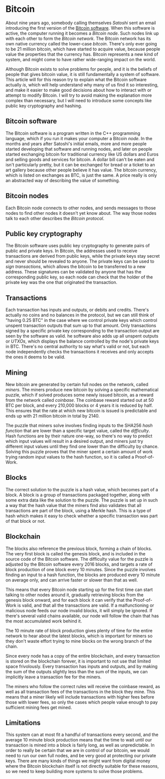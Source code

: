 # Bitcoin

About nine years ago, somebody calling themselves
*Satoshi* sent an email introducing
the first version of the
[Bitcoin software](http://www.metzdowd.com/pipermail/cryptography/2009-January/014994.html).
When this software is active, the computer running it
becomes a *Bitcoin node*. Such nodes link up with
each other to form the *Bitcoin network*. The Bitcoin
network has its own native currency called the
lower-case *bitcoin*. There's only ever going to be
21 million bitcoin, which have started to acquire value, because people
value the properties that the currency has. Bitcoin represents a new
kind of system, and might come to have rather wide-ranging impact on
the world.

Although Bitcoin exists to solve problems for people, and it is the
beliefs of people that gives bitcoin value, it is still fundamentally
a system of software. This article will for this reason try to explain
what the Bitcoin software actually *is*, which will help understand why
many of us find it so interesting, and make it easier to make good
decisions about how to interact with or attempt to modify Bitcoin.
I will try to avoid making the explanation more complex than necessary,
but I will need to introduce some concepts like public key cryptography
and hashing.

## Bitcoin software

The Bitcoin software is a program written in the C++ programming
language, which if you run it makes your computer a Bitcoin
*node*. In the months and years after Satoshi's initial emails,
more and more people started developing that software and running
nodes, and later on people started exchanging bitcoin for traditional
currency like US dollars and Euros and selling goods and services for
bitcoin. A dollar bill can't be eaten and isn't particularly pretty,
but it can be exchanged for bread or a ticket to an art gallery because
other people believe it has value. The bitcoin currency, which is
listed on exchanges as BTC, is just the same. A price really is only an
abstracted way of describing the value of something.

## Bitcoin nodes

Each Bitcoin node connects to other nodes, and sends messages to those
nodes to find other nodes it doesn't yet know about. The way those nodes
talk to each other describes the *Bitcoin protocol*.

## Public key cryptography

The Bitcoin software uses public key cryptography to generate pairs of
public and private keys. In Bitcoin, the addresses used to receive
transactions are derived from public keys, while the private keys stay
secret and never should be revealed to anyone. The private keys can be
used to *sign transactions*, which allows the bitcoin to be transferred
to a new address. These signatures can be validated by anyone that has
the corresponding public key, so each node can check that the holder
of the private key was the one that originated the transaction.

## Transactions

Each transaction has inputs and outputs, or debits and credits. There's
actually no coins and no balances in the protocol, but we can
still think of "having 0.25 BTC" in the case where we control private
keys which control unspent transaction outputs that sum up to that
amount. Only transactions signed by a specific private key corresponding
to the transaction output are seen by the software as valid.
he software also adds up all unspent outputs
or *UTXOs*, which displays the balance controlled by the
node's private keys in BTC. There's no central authority to say what's
valid or not, but each node independently checks the transactions it
receives and only accepts the ones it deems to be valid.

## Mining

New bitcoin are generated by certain full nodes on the network,
called *miners*. The miners produce new bitcoin by solving a
specific mathematical puzzle, which if solved produces some newly issued
bitcoin, as a reward from the network called *coinbase*.
The coinbase reward started out at 50 BTC per block, and every
210,000 blocks or 4 years it is reduced by half.
This ensures that the rate at which new bitcoin is issued is predictable and
ends up with 21 million bitcoin in total by 2140.

The puzzle that miners solve involves finding inputs to the SHA256
*hash function* that are lower than a specific target value,
called the *difficulty*. Hash functions
are by their nature one-way, so there's no way to predict which input values
will result in a desired output, and miners just try different input values
until they find one lower than the difficulty by chance. Solving this puzzle
proves that the miner spent a certain amount of work trying random input values
to the hash function, so it is called a Proof-of-Work.

## Blocks

The correct solution to the puzzle is a hash value, which becomes part of a
block. A block is a group of transactions packaged together, along with some
extra data like the solution to the puzzle. The puzzle is set up in such a
way that the hash value that the miners find also validates that all
transactions are part of the block, using a Merkle hash. This is a type
of hash which makes it easy to check whether a specific transaction was
part of that block or not.

## Blockchain

The blocks also reference the previous block, forming a chain of blocks. The
very first block is called the genesis block, and is included in the source
code of the Bitcoin software. The difficulty value for the puzzle is adjusted
by the Bitcoin software every 2016 blocks, and targets a rate of block production
of one block every 10 minutes. Since the puzzle involves finding an input to
a hash function, the blocks are produced every 10 minute on average only, and
can arrive faster or slower than that as well.

This means that every Bitcoin node starting up for the first time can start
talking to other nodes around it, gradually retrieving blocks from the genesis
block onward, and for each block it can verify that the Proof-of-Work is valid,
and that all the transactions are valid. If a malfunctioning or malicious node
feeds our node invalid blocks, it will simply be ignored.
If there's several valid chains available, our node will follow the chain that
has the most accumulated work behind it.

The 10 minute rate of block production gives plenty of time for the entire
network to hear about the latest blocks, which is important for miners so
they don't waste effort trying to mine blocks on the wrong branch of the chain.

Since every node has a copy of the entire blockchain, and every transaction is
stored on the blockchain forever, it is important to not use that limited space
frivolously. Every transaction has inputs and outputs, and by making the sum
of the outputs slightly less than the sum of the inputs, we can implicitly
leave a transaction fee for the miners.

The miners who follow the correct rules will receive the coinbase reward, as
well as all transaction fees of the transactions in the block they mine. This
means that a miner likely will include transactions with higher fees before
those with lower fees, so only the cases which people value enough to pay
sufficient mining fees get mined.

## Limitations

This system can at most fit a handful of transactions every second, and the
average 10 minute block production means that the time to wait until our
transaction is mined into a block is fairly long, as well as unpredictable.
In order to really be certain that we are in control of our bitcoin, we
would need to run our own full nodes, and be very good at protecting our
private keys. There are many kinds of things we might want from digital
money where the Bitcoin blockchain itself is not directly suitable for
these reasons, so we need to keep building more systems to solve those
problems.
